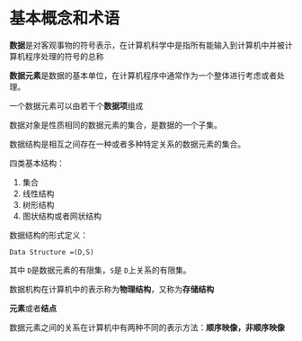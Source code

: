# 基本概念和术语

**数据**是对客观事物的符号表示，在计算机科学中是指所有能输入到计算机中并被计算机程序处理的符号的总称

**数据元素**是数据的基本单位，在计算机程序中通常作为一个整体进行考虑或者处理。

一个数据元素可以由若干个**数据项**组成

数据对象是性质相同的数据元素的集合，是数据的一个子集。

数据结构是相互之间存在一种或者多种特定关系的数据元素的集合。

四类基本结构：

1. 集合
2. 线性结构
3. 树形结构
4. 图状结构或者网状结构

数据结构的形式定义：

`Data Structure =(D,S)`

其中 `D`是数据元素的有限集，`S`是 `D`上关系的有限集。

数据机构在计算机中的表示称为**物理结构**，又称为**存储结构**

**元素**或者**结点**

数据元素之间的关系在计算机中有两种不同的表示方法：**顺序映像，非顺序映像**

